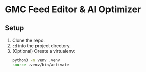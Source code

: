 # GMC Feed Editor & AI Optimizer

## Setup

1. Clone the repo.
2. `cd` into the project directory.
3. (Optional) Create a virtualenv:
   ```bash
   python3 -m venv .venv
   source .venv/bin/activate